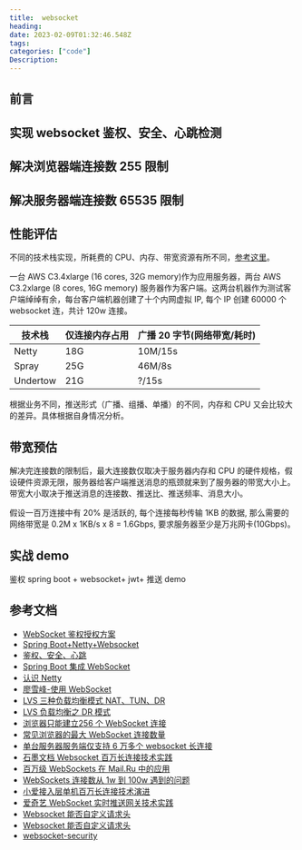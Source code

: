 ```yaml
---
title:  websocket
heading:  
date: 2023-02-09T01:32:46.548Z
tags: 
categories: ["code"]
Description:  
---
```

## 前言


## 实现 websocket 鉴权、安全、心跳检测

## 解决浏览器端连接数 255 限制

## 解决服务器端连接数 65535 限制

## 性能评估

不同的技术栈实现，所耗费的 CPU、内存、带宽资源有所不同，[参考这里](https://juejin.cn/post/6844903783575584776)。

一台 AWS C3.4xlarge (16 cores, 32G memory)作为应用服务器，两台 AWS C3.2xlarge (8 cores, 16G memory) 服务器作为客户端。这两台机器作为测试客户端绰绰有余，每台客户端机器创建了十个内网虚拟 IP, 每个 IP 创建 60000 个 websocket 连，共计 120w 连接。

| 技术栈   | 仅连接内存占用 | 广播 20 字节(网络带宽/耗时) |
| -------- | -------------- | --------------------------- |
| Netty    | 18G            | 10M/15s                     |
| Spray    | 25G            | 46M/8s                      |
| Undertow | 21G            | ?/15s                       |
根据业务不同，推送形式（广播、组播、单播）的不同，内存和 CPU 又会比较大的差异。具体根据自身情况分析。

## 带宽预估
解决完连接数的限制后，最大连接数仅取决于服务器内存和 CPU 的硬件规格，假设硬件资源无限，服务器给客户端推送消息的瓶颈就来到了服务器的带宽大小上。带宽大小取决于推送消息的连接数、推送比、推送频率、消息大小。

假设一百万连接中有 20% 是活跃的, 每个连接每秒传输 1KB 的数据, 那么需要的网络带宽是 0.2M x 1KB/s x 8 = 1.6Gbps, 要求服务器至少是万兆网卡(10Gbps)。



## 实战 demo
鉴权
spring boot + websocket+ jwt+
推送 demo




##  参考文档
- [WebSocket 鉴权授权方案](https://zhuanlan.zhihu.com/p/495501853)
- [Spring Boot+Netty+Websocket](https://blog.51cto.com/u_15430445/5761543)
- [鉴权、安全、心跳 ](https://github.com/HXWfromDJTU/blog/issues/15)
- [Spring Boot 集成 WebSocket](https://www.cnblogs.com/wupeixuan/p/13389757.html)
- [认识 Netty](https://www.jianshu.com/p/b9f3f6a16911)
- [廖雪峰-使用 WebSocket](https://www.liaoxuefeng.com/wiki/1252599548343744/1282384966189089)
- [LVS 三种负载均衡模式 NAT、TUN、DR ](https://zhuanlan.zhihu.com/p/87109094)
- [LVS 负载均衡之 DR 模式](https://www.cnblogs.com/Courage129/p/14332902.html)
- [浏览器只能建立256 个 WebSocket 连接](https://zhuanlan.zhihu.com/p/103289590)
- [常见浏览器的最大 WebSocket 连接数量 ](https://blog.csdn.net/weixin_41217541/article/details/106231171)
- [单台服务器服务端仅支持 6 万多个 websocket 长连接](https://www.jianshu.com/p/4878ff3ed4a5)
- [石墨文档 Websocket 百万长连接技术实践](https://www.infoq.cn/article/gymhabqvro214qo44jhd)
- [百万级 WebSockets 在 Mail.Ru 中的应用](https://colobu.com/2017/12/13/A-Million-WebSockets-and-Go/)
- [WebSockets 连接数从 1w 到 100w 遇到的问题](https://shibd.github.io/message-center-3/#%E7%AA%81%E7%A0%B41W%EF%BC%88%E6%9B%B4%E6%8D%A2Spring%E7%9A%84Web%E5%AE%B9%E5%99%A8%EF%BC%89)
- [小爱接入层单机百万长连接技术演进](https://www.zhihu.com/question/20831000/answer/2401861700)
- [爱奇艺 WebSocket 实时推送网关技术实践](http://www.52im.net/thread-3539-1-1.html)
- [Websocket 能否自定义请求头](https://hgl2.com/2021/websocket-request-header/)
- [Websocket 能否自定义请求头](https://hgl2.com/2021/websocket-request-header/)
- [websocket-security](https://devcenter.heroku.com/articles/websocket-security)

